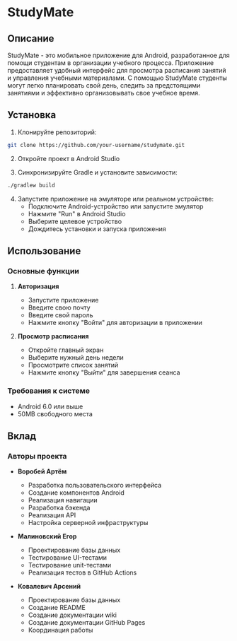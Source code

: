 # StudyMate

## Описание

StudyMate - это мобильное приложение для Android, разработанное для помощи студентам в организации учебного процесса. Приложение предоставляет удобный интерфейс для просмотра расписания занятий и управления учебными материалами. С помощью StudyMate студенты могут легко планировать свой день, следить за предстоящими занятиями и эффективно организовывать свое учебное время.

## Установка

1. Клонируйте репозиторий:
```bash
git clone https://github.com/your-username/studymate.git
```

2. Откройте проект в Android Studio

3. Синхронизируйте Gradle и установите зависимости:
```bash
./gradlew build
```

4. Запустите приложение на эмуляторе или реальном устройстве:
   - Подключите Android-устройство или запустите эмулятор
   - Нажмите "Run" в Android Studio
   - Выберите целевое устройство
   - Дождитесь установки и запуска приложения

## Использование

### Основные функции

1. **Авторизация**
   - Запустите приложение
   - Введите свою почту
   - Введите свой пароль
   - Нажмите кнопку "Войти" для авторизации в приложении

2. **Просмотр расписания**
   - Откройте главный экран
   - Выберите нужный день недели
   - Просмотрите список занятий
   - Нажмите кнопку "Выйти" для завершения сеанса

### Требования к системе
- Android 6.0 или выше
- 50MB свободного места

## Вклад

### Авторы проекта

- **Воробей Артём**
  - Разработка пользовательского интерфейса
  - Создание компонентов Android
  - Реализация навигации
  - Разработка бэкенда
  - Реализация API
  - Настройка серверной инфраструктуры

- **Малиновский Егор**
  - Проектирование базы данных
  - Тестирование UI-тестами
  - Тестирование unit-тестами
  - Реализация тестов в GitHub Actions

- **Ковалевич Арсений**
  - Проектирование базы данных
  - Создание README
  - Создание документации wiki
  - Создание документации GitHub Pages
  - Координация работы